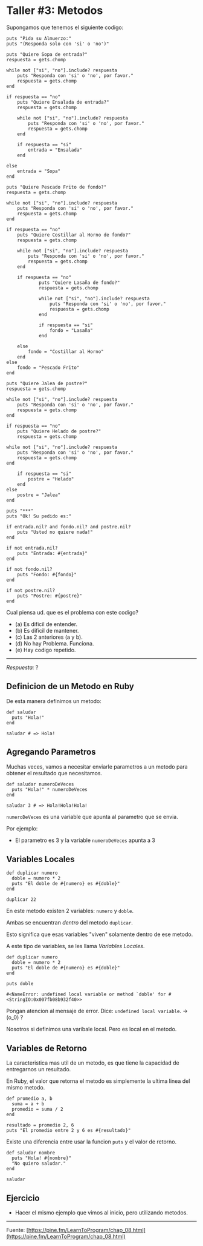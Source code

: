 # Taller #3: Metodos

Supongamos que tenemos el siguiente codigo:

```
puts "Pida su Almuerzo:"
puts "(Responda solo con 'si' o 'no')"

puts "Quiere Sopa de entrada?"
respuesta = gets.chomp

while not ["si", "no"].include? respuesta
	puts "Responda con 'si' o 'no', por favor."
	respuesta = gets.chomp
end

if respuesta == "no"
	puts "Quiere Ensalada de entrada?"
	respuesta = gets.chomp

	while not ["si", "no"].include? respuesta
		puts "Responda con 'si' o 'no', por favor."
		respuesta = gets.chomp
	end
	
	if respuesta == "si"
		entrada = "Ensalada"
	end

else
	entrada = "Sopa"
end

puts "Quiere Pescado Frito de fondo?"
respuesta = gets.chomp

while not ["si", "no"].include? respuesta
	puts "Responda con 'si' o 'no', por favor."
	respuesta = gets.chomp
end

if respuesta == "no"
	puts "Quiere Costillar al Horno de fondo?"
	respuesta = gets.chomp
	
	while not ["si", "no"].include? respuesta
		puts "Responda con 'si' o 'no', por favor."
		respuesta = gets.chomp
	end

	if respuesta == "no"
			puts "Quiere Lasaña de fondo?"
			respuesta = gets.chomp

			while not ["si", "no"].include? respuesta
				puts "Responda con 'si' o 'no', por favor."
				respuesta = gets.chomp
			end
			
			if respuesta == "si"
				fondo = "Lasaña"
			end

	else
		fondo = "Costillar al Horno"
	end
else 
	fondo = "Pescado Frito"
end

puts "Quiere Jalea de postre?"
respuesta = gets.chomp

while not ["si", "no"].include? respuesta
	puts "Responda con 'si' o 'no', por favor."
	respuesta = gets.chomp
end

if respuesta == "no"
	puts "Quiere Helado de postre?"
	respuesta = gets.chomp

while not ["si", "no"].include? respuesta
	puts "Responda con 'si' o 'no', por favor."
	respuesta = gets.chomp
end
	
	if respuesta == "si"
		postre = "Helado"
	end
else
	postre = "Jalea"
end

puts "***"
puts "Ok! Su pedido es:"

if entrada.nil? and fondo.nil? and postre.nil?
	puts "Usted no quiere nada!"
end

if not entrada.nil?
	puts "Entrada: #{entrada}"
end

if not fondo.nil?
	puts "Fondo: #{fondo}"
end

if not postre.nil?
	puts "Postre: #{postre}"
end
```
 
Cual piensa ud. que es el problema con este codigo?

* (a) Es dificil de entender.
* (b) Es dificil de mantener.
* (c) Las 2 anteriores (a y b).
* (d) No hay Problema. Funciona.
* (e) Hay codigo repetido.

---
*Respuesta:* ?

## Definicion de un Metodo en Ruby

De esta manera definimos un metodo:

```
def saludar
  puts "Hola!"
end

saludar # => Hola!
```

## Agregando Parametros

Muchas veces, vamos a necesitar enviarle parametros a un metodo para obtener el resultado que necesitamos.


```
def saludar numeroDeVeces
  puts "Hola!" * numeroDeVeces
end

saludar 3 # => Hola!Hola!Hola!
```

`numeroDeVeces` es una variable que apunta al parametro que se envia.

Por ejemplo: 
* El parametro es 3 y la variable `numeroDeVeces` apunta a 3 


## Variables Locales

```
def duplicar numero
  doble = numero * 2
  puts "El doble de #{numero} es #{doble}"
end

duplicar 22 
```

En este metodo existen 2 variables: `numero` y `doble`.

Ambas se encuentran *dentro* del metodo `duplicar`.

Esto significa que esas variables "viven" solamente dentro de ese metodo.

A este tipo de variables, se les llama *Variables Locales*.

```
def duplicar numero
  doble = numero * 2
  puts "El doble de #{numero} es #{doble}"
end

puts doble

#<NameError: undefined local variable or method `doble' for #<StringIO:0x007fb08b932f40>>

```

Pongan atencion al mensaje de error. Dice: `undefined local variable`. -> (o_0) ?

Nosotros si definimos una varibale local. Pero es local en el metodo.

## Variables de Retorno

La caracteristica mas util de un metodo, es que tiene la capacidad de entregarnos un resultado.

En Ruby, el valor que retorna el metodo es simplemente la ultima linea del mismo metodo.

```
def promedio a, b
  suma = a + b
  promedio = suma / 2
end

resultado = promedio 2, 6
puts "El promedio entre 2 y 6 es #{resultado}"
```

Existe una diferencia entre usar la funcion `puts` y el valor de retorno.

```
def saludar nombre
  puts "Hola! #{nombre}"
  "No quiero saludar."
end

saludar
```

## Ejercicio

* Hacer el mismo ejemplo que vimos al inicio, pero utilizando metodos.


---
Fuente: [https://pine.fm/LearnToProgram/chap_08.html](https://pine.fm/LearnToProgram/chap_08.html)
